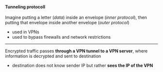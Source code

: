 #### Tunneling protocoll
Imagine putting a letter (*data*) inside an envelope (*inner protocol*), then putting that envelope inside another envelope (*outer protocol*)
- used in VPNs
- used to bypass firewalls and network restrictions

---

Encrypted traffic passes **through a VPN tunnel to a VPN server**, where information is decrypted and sent to destination
- destination does not know sender IP but rather **sees the IP of the VPN**